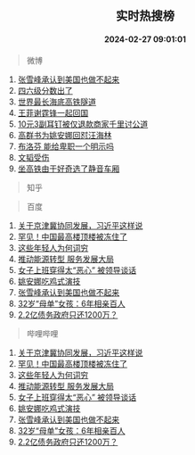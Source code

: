 <div align="center"><h2>实时热搜榜</h2><h4>2024-02-27 09:01:01</h4></div>

> 微博  

1. [张雪峰承认到美国也做不起来](https://s.weibo.com/weibo?q=%23%E5%BC%A0%E9%9B%AA%E5%B3%B0%E6%89%BF%E8%AE%A4%E5%88%B0%E7%BE%8E%E5%9B%BD%E4%B9%9F%E5%81%9A%E4%B8%8D%E8%B5%B7%E6%9D%A5%23&t=31&band_rank=1&Refer=top)<br />
2. [四六级分数出了](https://s.weibo.com/weibo?q=%23%E5%9B%9B%E5%85%AD%E7%BA%A7%E5%88%86%E6%95%B0%E5%87%BA%E4%BA%86%23&t=31&band_rank=2&Refer=top)<br />
3. [世界最长海底高铁隧道](https://s.weibo.com/weibo?q=%23%E4%B8%96%E7%95%8C%E6%9C%80%E9%95%BF%E6%B5%B7%E5%BA%95%E9%AB%98%E9%93%81%E9%9A%A7%E9%81%93%23&t=31&band_rank=3&Refer=top)<br />
4. [王菲谢霆锋一起回国](https://s.weibo.com/weibo?q=%23%E7%8E%8B%E8%8F%B2%E8%B0%A2%E9%9C%86%E9%94%8B%E4%B8%80%E8%B5%B7%E5%9B%9E%E5%9B%BD%23&t=31&band_rank=4&Refer=top)<br />
5. [10元3副耳钉被仅退款商家千里讨公道](https://s.weibo.com/weibo?q=%2310%E5%85%833%E5%89%AF%E8%80%B3%E9%92%89%E8%A2%AB%E4%BB%85%E9%80%80%E6%AC%BE%E5%95%86%E5%AE%B6%E5%8D%83%E9%87%8C%E8%AE%A8%E5%85%AC%E9%81%93%23&t=31&band_rank=5&Refer=top)<br />
6. [高群书为姚安娜回怼汪海林](https://s.weibo.com/weibo?q=%23%E9%AB%98%E7%BE%A4%E4%B9%A6%E4%B8%BA%E5%A7%9A%E5%AE%89%E5%A8%9C%E5%9B%9E%E6%80%BC%E6%B1%AA%E6%B5%B7%E6%9E%97%23&t=31&band_rank=6&Refer=top)<br />
7. [布洛芬 能给卑职一个明示吗](https://s.weibo.com/weibo?q=%E5%B8%83%E6%B4%9B%E8%8A%AC%20%E8%83%BD%E7%BB%99%E5%8D%91%E8%81%8C%E4%B8%80%E4%B8%AA%E6%98%8E%E7%A4%BA%E5%90%97&t=31&band_rank=7&Refer=top)<br />
8. [文韬受伤](https://s.weibo.com/weibo?q=%E6%96%87%E9%9F%AC%E5%8F%97%E4%BC%A4&t=31&band_rank=8&Refer=top)<br />
9. [坐高铁由于好奇选了静音车厢](https://s.weibo.com/weibo?q=%E5%9D%90%E9%AB%98%E9%93%81%E7%94%B1%E4%BA%8E%E5%A5%BD%E5%A5%87%E9%80%89%E4%BA%86%E9%9D%99%E9%9F%B3%E8%BD%A6%E5%8E%A2&t=31&band_rank=9&Refer=top)<br />

> 知乎  


> 百度  

1. [关于京津冀协同发展，习近平这样说](https://www.baidu.com/s?wd=%E5%85%B3%E4%BA%8E%E4%BA%AC%E6%B4%A5%E5%86%80%E5%8D%8F%E5%90%8C%E5%8F%91%E5%B1%95%EF%BC%8C%E4%B9%A0%E8%BF%91%E5%B9%B3%E8%BF%99%E6%A0%B7%E8%AF%B4&sa=fyb_news&rsv_dl=fyb_news)<br />
2. [罕见！中国最高楼顶楼被冻住了](https://www.baidu.com/s?wd=%E7%BD%95%E8%A7%81%EF%BC%81%E4%B8%AD%E5%9B%BD%E6%9C%80%E9%AB%98%E6%A5%BC%E9%A1%B6%E6%A5%BC%E8%A2%AB%E5%86%BB%E4%BD%8F%E4%BA%86&sa=fyb_news&rsv_dl=fyb_news)<br />
3. [这些年轻人为何词穷](https://www.baidu.com/s?wd=%E8%BF%99%E4%BA%9B%E5%B9%B4%E8%BD%BB%E4%BA%BA%E4%B8%BA%E4%BD%95%E8%AF%8D%E7%A9%B7&sa=fyb_news&rsv_dl=fyb_news)<br />
4. [推动能源转型 服务发展大局](https://www.baidu.com/s?wd=%E6%8E%A8%E5%8A%A8%E8%83%BD%E6%BA%90%E8%BD%AC%E5%9E%8B+%E6%9C%8D%E5%8A%A1%E5%8F%91%E5%B1%95%E5%A4%A7%E5%B1%80&sa=fyb_news&rsv_dl=fyb_news)<br />
5. [女子上班穿得太“恶心” 被领导谈话](https://www.baidu.com/s?wd=%E5%A5%B3%E5%AD%90%E4%B8%8A%E7%8F%AD%E7%A9%BF%E5%BE%97%E5%A4%AA%E2%80%9C%E6%81%B6%E5%BF%83%E2%80%9D+%E8%A2%AB%E9%A2%86%E5%AF%BC%E8%B0%88%E8%AF%9D&sa=fyb_news&rsv_dl=fyb_news)<br />
6. [姚安娜吃鸡式演技](https://www.baidu.com/s?wd=%E5%A7%9A%E5%AE%89%E5%A8%9C%E5%90%83%E9%B8%A1%E5%BC%8F%E6%BC%94%E6%8A%80&sa=fyb_news&rsv_dl=fyb_news)<br />
7. [张雪峰承认到美国也做不起来](https://www.baidu.com/s?wd=%E5%BC%A0%E9%9B%AA%E5%B3%B0%E6%89%BF%E8%AE%A4%E5%88%B0%E7%BE%8E%E5%9B%BD%E4%B9%9F%E5%81%9A%E4%B8%8D%E8%B5%B7%E6%9D%A5&sa=fyb_news&rsv_dl=fyb_news)<br />
8. [32岁“母单”女孩：6年相亲百人](https://www.baidu.com/s?wd=32%E5%B2%81%E2%80%9C%E6%AF%8D%E5%8D%95%E2%80%9D%E5%A5%B3%E5%AD%A9%EF%BC%9A6%E5%B9%B4%E7%9B%B8%E4%BA%B2%E7%99%BE%E4%BA%BA&sa=fyb_news&rsv_dl=fyb_news)<br />
9. [2.2亿债务政府只还1200万？](https://www.baidu.com/s?wd=2.2%E4%BA%BF%E5%80%BA%E5%8A%A1%E6%94%BF%E5%BA%9C%E5%8F%AA%E8%BF%981200%E4%B8%87%EF%BC%9F&sa=fyb_news&rsv_dl=fyb_news)<br />

> 哔哩哔哩  

1. [关于京津冀协同发展，习近平这样说](https://www.baidu.com/s?wd=%E5%85%B3%E4%BA%8E%E4%BA%AC%E6%B4%A5%E5%86%80%E5%8D%8F%E5%90%8C%E5%8F%91%E5%B1%95%EF%BC%8C%E4%B9%A0%E8%BF%91%E5%B9%B3%E8%BF%99%E6%A0%B7%E8%AF%B4&sa=fyb_news&rsv_dl=fyb_news)<br />
2. [罕见！中国最高楼顶楼被冻住了](https://www.baidu.com/s?wd=%E7%BD%95%E8%A7%81%EF%BC%81%E4%B8%AD%E5%9B%BD%E6%9C%80%E9%AB%98%E6%A5%BC%E9%A1%B6%E6%A5%BC%E8%A2%AB%E5%86%BB%E4%BD%8F%E4%BA%86&sa=fyb_news&rsv_dl=fyb_news)<br />
3. [这些年轻人为何词穷](https://www.baidu.com/s?wd=%E8%BF%99%E4%BA%9B%E5%B9%B4%E8%BD%BB%E4%BA%BA%E4%B8%BA%E4%BD%95%E8%AF%8D%E7%A9%B7&sa=fyb_news&rsv_dl=fyb_news)<br />
4. [推动能源转型 服务发展大局](https://www.baidu.com/s?wd=%E6%8E%A8%E5%8A%A8%E8%83%BD%E6%BA%90%E8%BD%AC%E5%9E%8B+%E6%9C%8D%E5%8A%A1%E5%8F%91%E5%B1%95%E5%A4%A7%E5%B1%80&sa=fyb_news&rsv_dl=fyb_news)<br />
5. [女子上班穿得太“恶心” 被领导谈话](https://www.baidu.com/s?wd=%E5%A5%B3%E5%AD%90%E4%B8%8A%E7%8F%AD%E7%A9%BF%E5%BE%97%E5%A4%AA%E2%80%9C%E6%81%B6%E5%BF%83%E2%80%9D+%E8%A2%AB%E9%A2%86%E5%AF%BC%E8%B0%88%E8%AF%9D&sa=fyb_news&rsv_dl=fyb_news)<br />
6. [姚安娜吃鸡式演技](https://www.baidu.com/s?wd=%E5%A7%9A%E5%AE%89%E5%A8%9C%E5%90%83%E9%B8%A1%E5%BC%8F%E6%BC%94%E6%8A%80&sa=fyb_news&rsv_dl=fyb_news)<br />
7. [张雪峰承认到美国也做不起来](https://www.baidu.com/s?wd=%E5%BC%A0%E9%9B%AA%E5%B3%B0%E6%89%BF%E8%AE%A4%E5%88%B0%E7%BE%8E%E5%9B%BD%E4%B9%9F%E5%81%9A%E4%B8%8D%E8%B5%B7%E6%9D%A5&sa=fyb_news&rsv_dl=fyb_news)<br />
8. [32岁“母单”女孩：6年相亲百人](https://www.baidu.com/s?wd=32%E5%B2%81%E2%80%9C%E6%AF%8D%E5%8D%95%E2%80%9D%E5%A5%B3%E5%AD%A9%EF%BC%9A6%E5%B9%B4%E7%9B%B8%E4%BA%B2%E7%99%BE%E4%BA%BA&sa=fyb_news&rsv_dl=fyb_news)<br />
9. [2.2亿债务政府只还1200万？](https://www.baidu.com/s?wd=2.2%E4%BA%BF%E5%80%BA%E5%8A%A1%E6%94%BF%E5%BA%9C%E5%8F%AA%E8%BF%981200%E4%B8%87%EF%BC%9F&sa=fyb_news&rsv_dl=fyb_news)<br />
